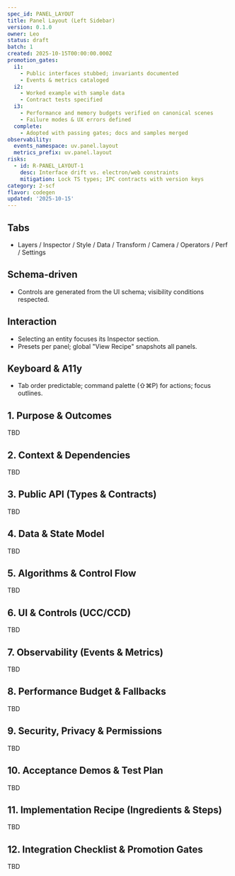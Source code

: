 ```yaml
---
spec_id: PANEL_LAYOUT
title: Panel Layout (Left Sidebar)
version: 0.1.0
owner: Leo
status: draft
batch: 1
created: 2025-10-15T00:00:00.000Z
promotion_gates:
  i1:
    - Public interfaces stubbed; invariants documented
    - Events & metrics cataloged
  i2:
    - Worked example with sample data
    - Contract tests specified
  i3:
    - Performance and memory budgets verified on canonical scenes
    - Failure modes & UX errors defined
  complete:
    - Adopted with passing gates; docs and samples merged
observability:
  events_namespace: uv.panel.layout
  metrics_prefix: uv.panel.layout
risks:
  - id: R-PANEL_LAYOUT-1
    desc: Interface drift vs. electron/web constraints
    mitigation: Lock TS types; IPC contracts with version keys
category: 2-scf
flavor: codegen
updated: '2025-10-15'
---
```


## Tabs
- Layers / Inspector / Style / Data / Transform / Camera / Operators / Perf / Settings

## Schema-driven
- Controls are generated from the UI schema; visibility conditions respected.

## Interaction
- Selecting an entity focuses its Inspector section.
- Presets per panel; global "View Recipe" snapshots all panels.

## Keyboard & A11y
- Tab order predictable; command palette (⇧⌘P) for actions; focus outlines.

## 1. Purpose & Outcomes
TBD


## 2. Context & Dependencies
TBD


## 3. Public API (Types & Contracts)
TBD


## 4. Data & State Model
TBD


## 5. Algorithms & Control Flow
TBD


## 6. UI & Controls (UCC/CCD)
TBD


## 7. Observability (Events & Metrics)
TBD


## 8. Performance Budget & Fallbacks
TBD


## 9. Security, Privacy & Permissions
TBD


## 10. Acceptance Demos & Test Plan
TBD


## 11. Implementation Recipe (Ingredients & Steps)
TBD


## 12. Integration Checklist & Promotion Gates
TBD

